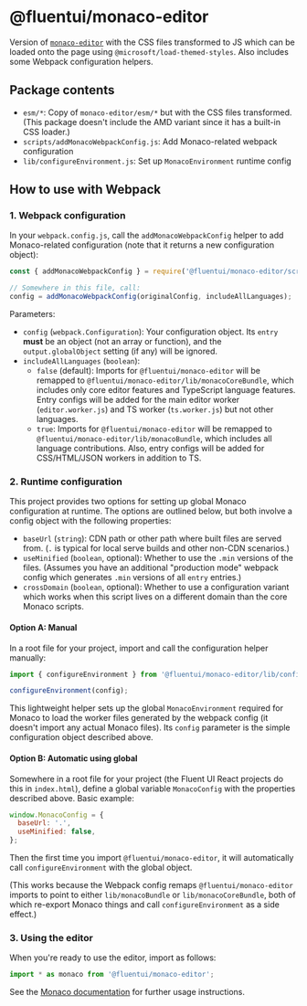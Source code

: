 # @fluentui/monaco-editor

Version of [`monaco-editor`](https://www.npmjs.com/package/monaco-editor) with the CSS files transformed to JS which can be loaded onto the page using `@microsoft/load-themed-styles`. Also includes some Webpack configuration helpers.

## Package contents

- `esm/*`: Copy of `monaco-editor/esm/*` but with the CSS files transformed. (This package doesn't include the AMD variant since it has a built-in CSS loader.)
- `scripts/addMonacoWebpackConfig.js`: Add Monaco-related webpack configuration
- `lib/configureEnvironment.js`: Set up `MonacoEnvironment` runtime config

## How to use with Webpack

### 1. Webpack configuration

In your `webpack.config.js`, call the `addMonacoWebpackConfig` helper to add Monaco-related configuration (note that it returns a new configuration object):

```js
const { addMonacoWebpackConfig } = require('@fluentui/monaco-editor/scripts/addMonacoWebpackConfig');

// Somewhere in this file, call:
config = addMonacoWebpackConfig(originalConfig, includeAllLanguages);
```

Parameters:

- `config` (`webpack.Configuration`): Your configuration object. Its `entry` **must** be an object (not an array or function), and the `output.globalObject` setting (if any) will be ignored.
- `includeAllLanguages` (`boolean`):
  - `false` (default): Imports for `@fluentui/monaco-editor` will be remapped to `@fluentui/monaco-editor/lib/monacoCoreBundle`, which includes only core editor features and TypeScript language features. Entry configs will be added for the main editor worker (`editor.worker.js`) and TS worker (`ts.worker.js`) but not other languages.
  - `true`: Imports for `@fluentui/monaco-editor` will be remapped to `@fluentui/monaco-editor/lib/monacoBundle`, which includes all language contributions. Also, entry configs will be added for CSS/HTML/JSON workers in addition to TS.

### 2. Runtime configuration

This project provides two options for setting up global Monaco configuration at runtime. The options are outlined below, but both involve a config object with the following properties:

- `baseUrl` (`string`): CDN path or other path where built files are served from. (`.` is typical for local serve builds and other non-CDN scenarios.)
- `useMinified` (`boolean`, optional): Whether to use the `.min` versions of the files. (Assumes you have an additional "production mode" webpack config which generates `.min` versions of all `entry` entries.)
- `crossDomain` (`boolean`, optional): Whether to use a configuration variant which works when this script lives on a different domain than the core Monaco scripts.

#### Option A: Manual

In a root file for your project, import and call the configuration helper manually:

```js
import { configureEnvironment } from '@fluentui/monaco-editor/lib/configureEnvironment';

configureEnvironment(config);
```

This lightweight helper sets up the global `MonacoEnvironment` required for Monaco to load the worker files generated by the webpack config (it doesn't import any actual Monaco files). Its `config` parameter is the simple configuration object described above.

#### Option B: Automatic using global

Somewhere in a root file for your project (the Fluent UI React projects do this in `index.html`), define a global variable `MonacoConfig` with the properties described above. Basic example:

```js
window.MonacoConfig = {
  baseUrl: '.',
  useMinified: false,
};
```

Then the first time you import `@fluentui/monaco-editor`, it will automatically call `configureEnvironment` with the global object.

(This works because the Webpack config remaps `@fluentui/monaco-editor` imports to point to either `lib/monacoBundle` or `lib/monacoCoreBundle`, both of which re-export Monaco things and call `configureEnvironment` as a side effect.)

### 3. Using the editor

When you're ready to use the editor, import as follows:

```js
import * as monaco from '@fluentui/monaco-editor';
```

See the [Monaco documentation](https://microsoft.github.io/monaco-editor) for further usage instructions.
